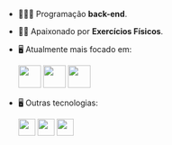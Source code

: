 - 👨🏻‍💻 Programação **back-end**.
- 🧗🏼 Apaixonado por **Exercícios Físicos**.
- 🖥️ Atualmente mais focado em:

  <img width='40' height='40' src="https://cdn.jsdelivr.net/gh/devicons/devicon/icons/python/python-original.svg" />

  <img  width='40' height='40' src="https://cdn.jsdelivr.net/gh/devicons/devicon/icons/django/django-plain.svg" />
  
  <img   width='40' height='40' src="https://cdn.jsdelivr.net/gh/devicons/devicon/icons/mysql/mysql-original.svg" />

- 🖥️ Outras tecnologias:

  <img width='30' height='30' src="https://cdn.jsdelivr.net/gh/devicons/devicon/icons/html5/html5-original.svg" />

  <img width='30' height='30' src="https://cdn.jsdelivr.net/gh/devicons/devicon/icons/css3/css3-original.svg" />

  <img  width='30' height='30' src="https://cdn.jsdelivr.net/gh/devicons/devicon/icons/sqlite/sqlite-original.svg" />
